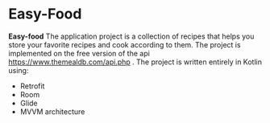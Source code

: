 # Easy-Food
**Easy-food** The application project is a collection of recipes that helps you store your favorite recipes and cook according to them.
The project is implemented on the free version of the api https://www.themealdb.com/api.php .
The project is written entirely in Kotlin using:
* Retrofit
* Room
* Glide 
* MVVM architecture